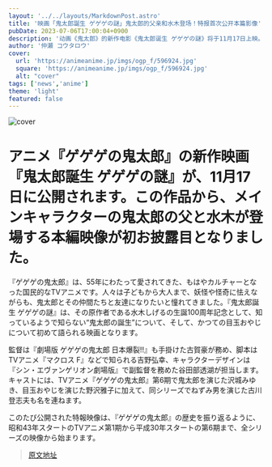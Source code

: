```yaml
---
layout: '../../layouts/MarkdownPost.astro'
title: '映画「鬼太郎誕生 ゲゲゲの謎」鬼太郎的父亲和水木登场！特报首次公开本篇影像'
pubDate: 2023-07-06T17:00:04+0900
description: '动画《鬼太郎》的新作电影《鬼太郎诞生 ゲゲゲの謎》将于11月17日上映。本作中，主要角色鬼太郎的父亲和水木登场，特报首次公开了本篇影像。'
author: '仲瀬 コウタロウ'
cover:
  url: 'https://animeanime.jp/imgs/ogp_f/596924.jpg'
  square: 'https://animeanime.jp/imgs/ogp_f/596924.jpg'
  alt: "cover"
tags: ['news','anime']
theme: 'light'
featured: false
---
```


![cover](https://animeanime.jp/imgs/ogp_f/596924.jpg)

# アニメ『ゲゲゲの鬼太郎』の新作映画『鬼太郎誕生 ゲゲゲの謎』が、11月17日に公開されます。この作品から、メインキャラクターの鬼太郎の父と水木が登場する本編映像が初お披露目となりました。

『ゲゲゲの鬼太郎』は、55年にわたって愛されてきた、もはやカルチャーとなった国民的なTVアニメです。人々は子どもから大人まで、妖怪や怪奇に怯えながらも、鬼太郎とその仲間たちと友達になりたいと憧れてきました。『鬼太郎誕生 ゲゲゲの謎』は、その原作者である水木しげるの生誕100周年記念として、知っているようで知らない“鬼太郎の誕生”について、そして、かつての目玉おやじについて初めて語られる映画となります。

監督は『劇場版 ゲゲゲの鬼太郎 日本爆裂!!』も手掛けた古賀豪が務め、脚本はTVアニメ『マクロス F』などで知られる吉野弘幸、キャラクターデザインは『シン・エヴァンゲリオン劇場版』で副監督を務めた谷田部透湖が担当します。キャストには、TVアニメ『ゲゲゲの鬼太郎』第6期で鬼太郎を演じた沢城みゆき、目玉おやじを演じた野沢雅子に加えて、同シリーズでねずみ男を演じた古川登志夫も名を連ねます。

このたび公開された特報映像は、『ゲゲゲの鬼太郎』の歴史を振り返るように、昭和43年スタートのTVアニメ第1期から平成30年スタートの第6期まで、全シリーズの映像から始まります。

>[原文地址](https://animeanime.jp/article/2023/07/06/78402.html)  
